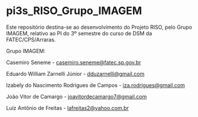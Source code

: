 # pi3s_RISO_Grupo_IMAGEM
Este repositório destina-se ao desenvolvimento do Projeto RISO, pelo Grupo IMAGEM, relativo ao PI do 3º semestre do curso de DSM da FATEC/CPS/Arraras.

Grupo IMAGEM:
  
  Casemiro Seneme - casemiro.seneme@fatec.sp.gov.br
  
  Eduardo William Zarnelli Júnior - dduzarnelli@gmail.com
  
  Izabely do Nascimento Rodrigues de Campos - iza.rodrigues@gmail.com
  
  João Vitor de Camargo - joavitordecamargo7@gmail.com
  
  Luíz Antônio de Freitas - lafreitas2@yahoo.com.br

